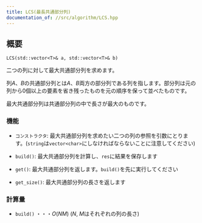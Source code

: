 ```yaml
---
title: LCS(最長共通部分列)
documentation_of: //src/algorithm/LCS.hpp
---
```


## 概要
```
LCS(std::vector<T>& a, std::vector<T>& b)
```

二つの列に対して最大共通部分列を求めます。

列$A$、$B$の共通部分列とは$A$、$B$両方の部分列である列を指します。部分列は元の列から0個以上の要素を省き残ったものを元の順序を保って並べたものです。

最大共通部分列は共通部分列の中で長さが最大のものです。


### 機能
* `コンストラクタ`: 最大共通部分列を求めたい二つの列の参照を引数にとります。(`string`は`vector<char>`にしなければならないことに注意してください)
  
* `build()`: 最大共通部分列を計算し、`res`に結果を保存します
  
* `get()`: 最大共通部分列を返します。`build()`を先に実行してください
  
* `get_size()`: 最大共通部分列の長さを返します

  
### 計算量
* `build()` ・・・$O(NM)$ ($N,\  M$はそれぞれの列の長さ)
